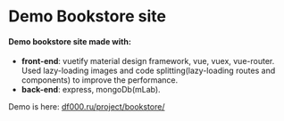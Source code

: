 # Demo Bookstore site

#### Demo bookstore site made with:
* **front-end**: vuetify material design framework, vue, vuex, vue-router.
Used lazy-loading images and code splitting(lazy-loading routes and components) to improve the performance.
* **back-end**: express, mongoDb(mLab).

Demo is here: [df000.ru/project/bookstore/](http://df000.ru/project/bookstore/)
